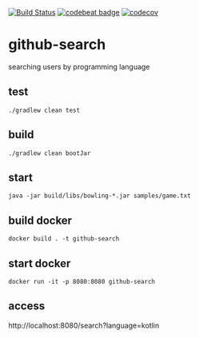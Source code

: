 [![Build Status](https://travis-ci.org/dnltsk/github-search.svg?branch=master)](https://travis-ci.org/dnltsk/github-search)
[![codebeat badge](https://codebeat.co/badges/16e07903-1a52-49f8-b79d-4f6440db770c)](https://codebeat.co/projects/github-com-dnltsk-github-search-master)
[![codecov](https://codecov.io/gh/dnltsk/github-search/branch/master/graph/badge.svg)](https://codecov.io/gh/dnltsk/gihub-search)

# github-search
searching users by programming language

## test

`./gradlew clean test`

## build

`./gradlew clean bootJar`

## start

`java -jar build/libs/bowling-*.jar samples/game.txt`

## build docker

`docker build . -t github-search`

## start docker

`docker run -it -p 8080:8080 github-search`

## access

http://localhost:8080/search?language=kotlin

